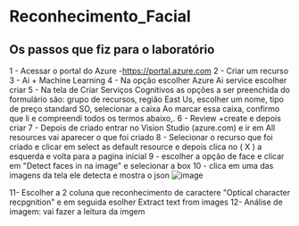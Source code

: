 # Reconhecimento_Facial
## Os passos que fiz para o laboratório
1 - Acessar o portal do Azure -https://portal.azure.com
2 - Criar um recurso
3 - Ai + Machine Learning
4 - Na opção  escolher Azure  Ai service escolher criar 
5 - Na tela de 
Criar Serviços Cognitivos as opções a ser preenchida do formulário são: grupo de recursos, região East Us, escolher um nome, tipo de preço standard SO,   selecionar a caixa  Ao marcar essa caixa, confirmo que li e compreendi todos os termos abaixo,.
6 - Review +create e depois criar 
7 - Depois de criado entrar no  Vision Studio (azure.com) e ir em All resources  vai aparecer o que foi criado 
8 - Selecionar o recurso que foi criado  e clicar em select as default resource e depois clica no ( X ) a esquerda  e volta para a pagina inicial 
9 - escolher a opção de face e clicar em "Detect  faces in na image" e selecionar a box 
10 -  clica em uma das imagens da tela  ele detecta  e mostra o json ![image](https://github.com/geizaaquino/Reconhecimento_Facial/assets/83765561/3c80da04-200e-4748-aff0-a97f598985c2)

11- Escolher a 2 coluna que reconhecimento de caractere "Optical character recpgnition" e em seguida esolher Extract text from images
12- Análise de imagem: vai fazer a leitura da imgem


